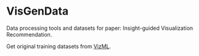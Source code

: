 # VisGenData
Data processing tools and datasets for paper: Insight-guided Visualization Recommendation.

Get original training datasets from [VizML](https://github.com/mitmedialab/vizml).